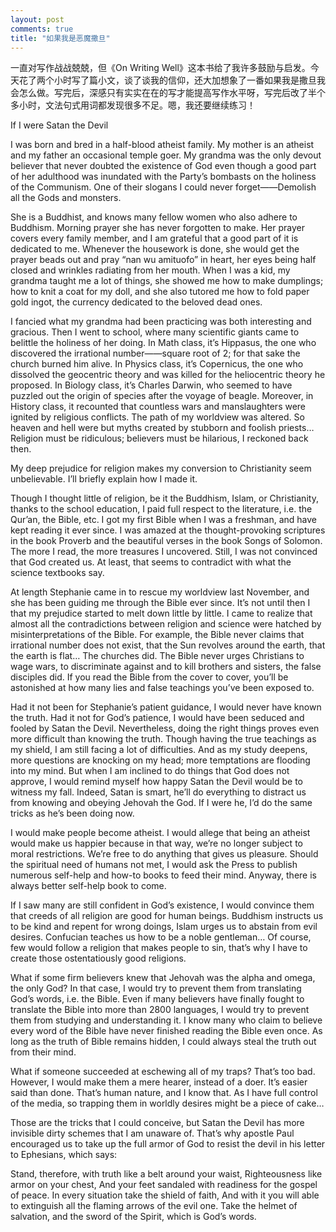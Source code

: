 ```yaml
---
layout: post
comments: true
title: "如果我是恶魔撒旦"
---
```


一直对写作战战兢兢，但《On Writing Well》这本书给了我许多鼓励与启发。今天花了两个小时写了篇小文，谈了谈我的信仰，还大加想象了一番如果我是撒旦我会怎么做。写完后，深感只有实实在在的写才能提高写作水平呀，写完后改了半个多小时，文法句式用词都发现很多不足。嗯，我还要继续练习！

If I were Satan the Devil

I was born and bred in a half-blood atheist family. My mother is an atheist and my father an occasional temple goer. My grandma was the only devout believer that never doubted the existence of God even though a good part of her adulthood was inundated with the Party’s bombasts on the holiness of the Communism. One of their slogans I could never forget——Demolish all the Gods and monsters. 

She is a Buddhist, and knows many fellow women who also adhere to Buddhism. Morning prayer she has never forgotten to make. Her prayer covers every family member, and I am grateful that a good part of it is dedicated to me. Whenever the housework is done, she would get the prayer beads out and pray “nan wu amituofo” in heart, her eyes being half closed and wrinkles radiating from her mouth. When I was a kid, my grandma taught me a lot of things, she showed me how to make dumplings; how to knit a coat for my doll, and she also tutored me how to fold paper gold ingot, the currency dedicated to the beloved dead ones. 

I fancied what my grandma had been practicing was both interesting and gracious. Then I went to school, where many scientific giants came to belittle the holiness of her doing. In Math class, it’s Hippasus, the one who discovered the irrational number——square root of 2; for that sake the church burned him alive. In Physics class, it’s Copernicus, the one who dissolved the geocentric theory and was killed for the heliocentric theory he proposed. In Biology class, it’s Charles Darwin, who seemed to have puzzled out the origin of species after the voyage of beagle. Moreover, in History class, it recounted that countless wars and manslaughters were ignited by religious conflicts. The path of my worldview was altered. So heaven and hell were but myths created by stubborn and foolish priests… Religion must be ridiculous; believers must be hilarious, I reckoned back then.

My deep prejudice for religion makes my conversion to Christianity seem unbelievable. I’ll briefly explain how I made it.

Though I thought little of religion, be it the Buddhism, Islam, or Christianity, thanks to the school education, I paid full respect to the literature, i.e. the Qur’an, the Bible, etc. I got my first Bible when I was a freshman, and have kept reading it ever since. I was amazed at the thought-provoking scriptures in the book Proverb and the beautiful verses in the book Songs of Solomon. The more I read, the more treasures I uncovered. Still, I was not convinced that God created us. At least, that seems to contradict with what the science textbooks say.

At length Stephanie came in to rescue my worldview last November, and she has been guiding me through the Bible ever since. It’s not until then I that my prejudice started to melt down little by little. I came to realize that almost all the contradictions between religion and science were hatched by misinterpretations of the Bible. For example, the Bible never claims that irrational number does not exist, that the Sun revolves around the earth, that the earth is flat… The churches did. The Bible never urges Christians to wage wars, to discriminate against and to kill brothers and sisters, the false disciples did. If you read the Bible from the cover to cover, you’ll be astonished at how many lies and false teachings you’ve been exposed to.

Had it not been for Stephanie’s patient guidance, I would never have known the truth. Had it not for God’s patience, I would have been seduced and fooled by Satan the Devil. Nevertheless, doing the right things proves even more difficult than knowing the truth. Though having the true teachings as my shield, I am still facing a lot of difficulties. And as my study deepens, more questions are knocking on my head; more temptations are flooding into my mind. But when I am inclined to do things that God does not approve, I would remind myself how happy Satan the Devil would be to witness my fall. Indeed, Satan is smart, he’ll do everything to distract us from knowing and obeying Jehovah the God. If I were he, I’d do the same tricks as he’s been doing now.

I would make people become atheist. I would allege that being an atheist would make us happier because in that way, we’re no longer subject to moral restrictions. We’re free to do anything that gives us pleasure. Should the spiritual need of humans not met, I would ask the Press to publish numerous self-help and how-to books to feed their mind. Anyway, there is always better self-help book to come.

If I saw many are still confident in God’s existence, I would convince them that creeds of all religion are good for human beings. Buddhism instructs us to be kind and repent for wrong doings, Islam urges us to abstain from evil desires. Confucian teaches us how to be a noble gentleman… Of course, few would follow a religion that makes people to sin, that’s why I have to create those ostentatiously good religions. 

What if some firm believers knew that Jehovah was the alpha and omega, the only God? In that case, I would try to prevent them from translating God’s words, i.e. the Bible. Even if many believers have finally fought to translate the Bible into more than 2800 languages, I would try to prevent them from studying and understanding it. I know many who claim to believe every word of the Bible have never finished reading the Bible even once. As long as the truth of Bible remains hidden, I could always steal the truth out from their mind.

What if someone succeeded at eschewing all of my traps? That’s too bad. However, I would make them a mere hearer, instead of a doer. It’s easier said than done. That’s human nature, and I know that. As I have full control of the media, so trapping them in worldly desires might be a piece of cake…

Those are the tricks that I could conceive, but Satan the Devil has more invisible dirty schemes that I am unaware of. That’s why apostle Paul encouraged us to take up the full armor of God to resist the devil in his letter to Ephesians, which says:

Stand, therefore, with truth like a belt around your waist,
Righteousness like armor on your chest,
And your feet sandaled with readiness for the gospel of peace.
In every situation take the shield of faith,
And with it you will able to extinguish all the flaming arrows of the evil one.
Take the helmet of salvation, and the sword of the Spirit, which is God’s words.